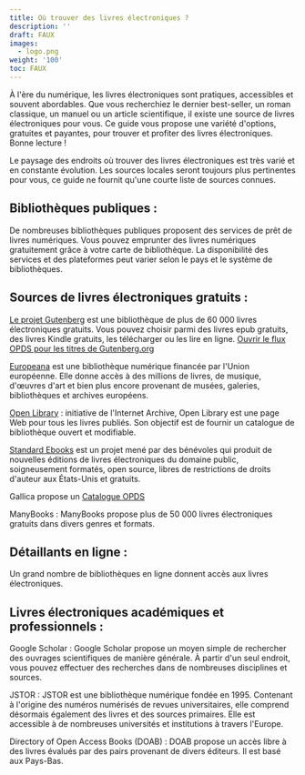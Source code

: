 ```yaml
---
title: Où trouver des livres électroniques ?
description: ''
draft: FAUX
images:
  - logo.png
weight: '100'
toc: FAUX
---
```


À l'ère du numérique, les livres électroniques sont pratiques, accessibles et souvent abordables. Que vous recherchiez le dernier best-seller, un roman classique, un manuel ou un article scientifique, il existe une source de livres électroniques pour vous. Ce guide vous propose une variété d'options, gratuites et payantes, pour trouver et profiter des livres électroniques. Bonne lecture !

Le paysage des endroits où trouver des livres électroniques est très varié et en constante évolution. Les sources locales seront toujours plus pertinentes pour vous, ce guide ne fournit qu'une courte liste de sources connues.

## Bibliothèques publiques :

De nombreuses bibliothèques publiques proposent des services de prêt de livres numériques. Vous pouvez emprunter des livres numériques gratuitement grâce à votre carte de bibliothèque. La disponibilité des services et des plateformes peut varier selon le pays et le système de bibliothèques.

## Sources de livres électroniques gratuits :

[Le projet Gutenberg](https://www.gutenberg.org/) est une bibliothèque de plus de 60 000 livres électroniques gratuits. Vous pouvez choisir parmi des livres epub gratuits, des livres Kindle gratuits, les télécharger ou les lire en ligne. <a href="opds://www.gutenberg.org/ebooks/search.opds/" target="_blank">Ouvrir le flux OPDS pour les titres de Gutenberg.org</a>

[Europeana](https://www.europeana.eu/) est une bibliothèque numérique financée par l'Union européenne. Elle donne accès à des millions de livres, de musique, d'œuvres d'art et bien plus encore provenant de musées, galeries, bibliothèques et archives européens.

[Open Library](https://openlibrary.org/) : initiative de l'Internet Archive, Open Library est une page Web pour tous les livres publiés. Son objectif est de fournir un catalogue de bibliothèque ouvert et modifiable.

[Standard Ebooks](https://standardebooks.org/) est un projet mené par des bénévoles qui produit de nouvelles éditions de livres électroniques du domaine public, soigneusement formatés, open source, libres de restrictions de droits d'auteur aux États-Unis et gratuits.

<p>Gallica propose un <a href="http://gallica.bnf.fr/opds" target="_blank">Catalogue OPDS</a> </p>

ManyBooks : ManyBooks propose plus de 50 000 livres électroniques gratuits dans divers genres et formats.

## Détaillants en ligne :

Un grand nombre de bibliothèques en ligne donnent accès aux livres électroniques.

## Livres électroniques académiques et professionnels :

Google Scholar : Google Scholar propose un moyen simple de rechercher des ouvrages scientifiques de manière générale. À partir d'un seul endroit, vous pouvez effectuer des recherches dans de nombreuses disciplines et sources.

JSTOR : JSTOR est une bibliothèque numérique fondée en 1995. Contenant à l'origine des numéros numérisés de revues universitaires, elle comprend désormais également des livres et des sources primaires. Elle est accessible à de nombreuses universités et institutions à travers l'Europe.

Directory of Open Access Books (DOAB) : DOAB propose un accès libre à des livres évalués par des pairs provenant de divers éditeurs. Il est basé aux Pays-Bas.
